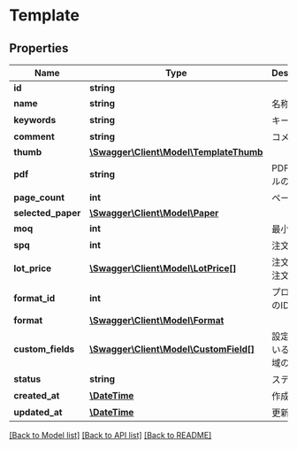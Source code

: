# Template

## Properties
Name | Type | Description | Notes
------------ | ------------- | ------------- | -------------
**id** | **string** |  | [optional] 
**name** | **string** | 名称 | [optional] 
**keywords** | **string** | キーワード | [optional] 
**comment** | **string** | コメント | [optional] 
**thumb** | [**\Swagger\Client\Model\TemplateThumb**](TemplateThumb.md) |  | [optional] 
**pdf** | **string** | PDFファイルのURL | [optional] 
**page_count** | **int** | ページ数 | [optional] 
**selected_paper** | [**\Swagger\Client\Model\Paper**](Paper.md) |  | [optional] 
**moq** | **int** | 最小注文数 | [optional] 
**spq** | **int** | 注文単位 | [optional] 
**lot_price** | [**\Swagger\Client\Model\LotPrice[]**](LotPrice.md) | 注文数別の注文価格 | [optional] 
**format_id** | **int** | プロダクトのID | [optional] 
**format** | [**\Swagger\Client\Model\Format**](Format.md) |  | [optional] 
**custom_fields** | [**\Swagger\Client\Model\CustomField[]**](CustomField.md) | 設定されている可変領域の情報 | [optional] 
**status** | **string** | ステータス | [optional] 
**created_at** | [**\DateTime**](\DateTime.md) | 作成日時 | [optional] 
**updated_at** | [**\DateTime**](\DateTime.md) | 更新日時 | [optional] 

[[Back to Model list]](../README.md#documentation-for-models) [[Back to API list]](../README.md#documentation-for-api-endpoints) [[Back to README]](../README.md)


